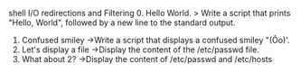 shell I/O redirections and Filtering
0. Hello World. > Write a script that prints "Hello, World", followed by a new line to the standard output.
1. Confused smiley ->Write a script that displays a confused smiley "(Ôo)'.
2. Let's display a file ->Display the content of the /etc/passwd file.
3. What about 2? ->Display the content of /etc/passwd and /etc/hosts
